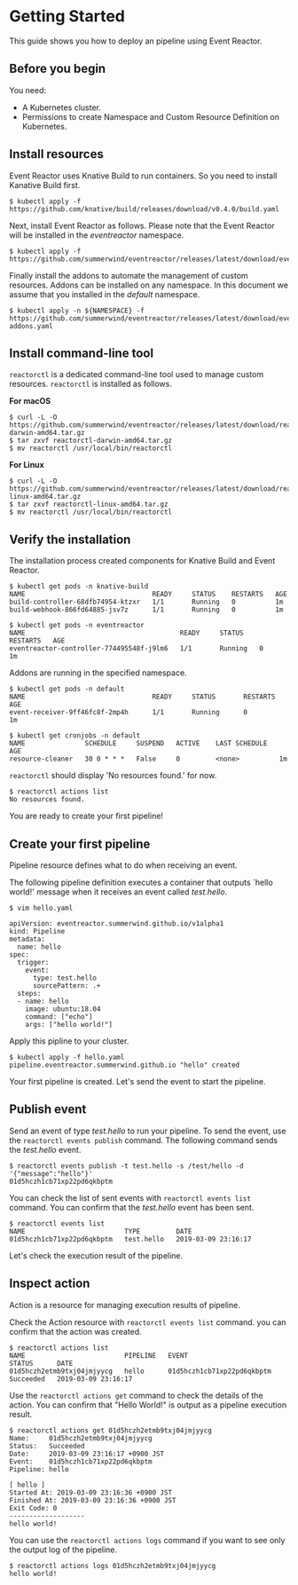 # Getting Started

This guide shows you how to deploy an pipeline using Event Reactor.

## Before you begin

You need:

- A Kubernetes cluster.
- Permissions to create Namespace and Custom Resource Definition on Kubernetes.

## Install resources

Event Reactor uses Knative Build to run containers. So you need to install Kanative Build first.

```
$ kubectl apply -f https://github.com/knative/build/releases/download/v0.4.0/build.yaml
```

Next, install Event Reactor as follows. Please note that the Event Reactor will be installed in the *eventreactor* namespace.

```
$ kubectl apply -f https://github.com/summerwind/eventreactor/releases/latest/download/eventreactor.yaml
```

Finally install the addons to automate the management of custom resources. Addons can be installed on any namespace. In this document we assume that you installed in the *default* namespace.

```
$ kubectl apply -n ${NAMESPACE} -f https://github.com/summerwind/eventreactor/releases/latest/download/eventreactor-addons.yaml
```

## Install command-line tool

`reactorctl` is a dedicated command-line tool used to manage custom resources. `reactorctl` is installed as follows.

**For macOS**

```
$ curl -L -O https://github.com/summerwind/eventreactor/releases/latest/download/reactorctl-darwin-amd64.tar.gz
$ tar zxvf reactorctl-darwin-amd64.tar.gz
$ mv reactorctl /usr/local/bin/reactorctl
```

**For Linux**

```
$ curl -L -O https://github.com/summerwind/eventreactor/releases/latest/download/reactorctl-linux-amd64.tar.gz
$ tar zxvf reactorctl-linux-amd64.tar.gz
$ mv reactorctl /usr/local/bin/reactorctl
```

## Verify the installation

The installation process created components for Knative Build and Event Reactor.

```
$ kubectl get pods -n knative-build
NAME                                READY     STATUS    RESTARTS   AGE
build-controller-68dfb74954-ktzxr   1/1       Running   0          1m
build-webhook-866fd64885-jsv7z      1/1       Running   0          1m

$ kubectl get pods -n eventreactor
NAME                                       READY     STATUS    RESTARTS   AGE
eventreactor-controller-774495548f-j9lm6   1/1       Running   0          1m
```

Addons are running in the specified namespace.

```
$ kubectl get pods -n default
NAME                                READY     STATUS       RESTARTS   AGE
event-receiver-9ff46fc8f-2mp4h      1/1       Running      0          1m

$ kubectl get cronjobs -n default
NAME               SCHEDULE     SUSPEND   ACTIVE    LAST SCHEDULE   AGE
resource-cleaner   30 0 * * *   False     0         <none>          1m
```

`reactorctl` should display 'No resources found.' for now.

```
$ reactorctl actions list
No resources found.
```

You are ready to create your first pipeline!

## Create your first pipeline

Pipeline resource defines what to do when receiving an event.

The following pipeline definition executes a container that outputs `hello world!' message when it receives an event called *test.hello*.

```
$ vim hello.yaml
```

```
apiVersion: eventreactor.summerwind.github.io/v1alpha1
kind: Pipeline
metadata:
  name: hello
spec:
  trigger:
    event:
      type: test.hello
      sourcePattern: .+
  steps:
  - name: hello
    image: ubuntu:18.04
    command: ["echo"]
    args: ["hello world!"]
```

Apply this pipline to your cluster.

```
$ kubectl apply -f hello.yaml
pipeline.eventreactor.summerwind.github.io "hello" created
```

Your first pipeline is created. Let's send the event to start the pipeline.

## Publish event

Send an event of type *test.hello* to run your pipeline. To send the event, use the `reactorctl events publish` command. The following command sends the *test.hello* event.

```
$ reactorctl events publish -t test.hello -s /test/hello -d '{"message":"hello"}'
01d5hczh1cb71xp22pd6qkbptm
```

You can check the list of sent events with `reactorctl events list` command. You can confirm that the *test.hello* event has been sent.

```
$ reactorctl events list
NAME                         TYPE         DATE
01d5hczh1cb71xp22pd6qkbptm   test.hello   2019-03-09 23:16:17
```

Let's check the execution result of the pipeline.

## Inspect action

Action is a resource for managing execution results of pipeline.

Check the Action resource with `reactorctl events list` command. you can confirm that the action was created.

```
$ reactorctl actions list
NAME                         PIPELINE   EVENT                        STATUS      DATE
01d5hczh2etmb9txj04jmjyycg   hello      01d5hczh1cb71xp22pd6qkbptm   Succeeded   2019-03-09 23:16:17
```

Use the `reactorctl actions get` command to check the details of the action. You can confirm that "Hello World!" is output as a pipeline execution result.

```
$ reactorctl actions get 01d5hczh2etmb9txj04jmjyycg
Name:     01d5hczh2etmb9txj04jmjyycg
Status:   Succeeded
Date:     2019-03-09 23:16:17 +0900 JST
Event:    01d5hczh1cb71xp22pd6qkbptm
Pipeline: hello

[ hello ]
Started At: 2019-03-09 23:16:36 +0900 JST
Finished At: 2019-03-09 23:16:36 +0900 JST
Exit Code: 0
-------------------
hello world!
```

You can use the `reactorctl actions logs` command if you want to see only the output log of the pipeline.

```
$ reactorctl actions logs 01d5hczh2etmb9txj04jmjyycg
hello world!
```
